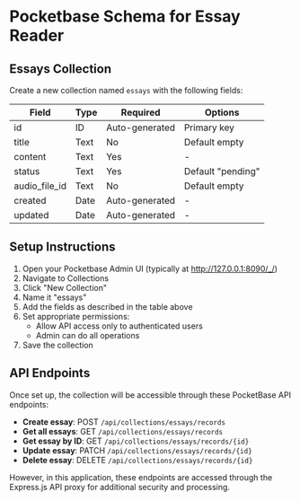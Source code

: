 # Pocketbase Schema for Essay Reader

## Essays Collection

Create a new collection named `essays` with the following fields:

| Field | Type | Required | Options |
|-------|------|----------|---------|
| id | ID | Auto-generated | Primary key |
| title | Text | No | Default empty |
| content | Text | Yes | - |
| status | Text | Yes | Default "pending" |
| audio_file_id | Text | No | Default empty |
| created | Date | Auto-generated | - |
| updated | Date | Auto-generated | - |

## Setup Instructions

1. Open your Pocketbase Admin UI (typically at http://127.0.0.1:8090/_/)
2. Navigate to Collections
3. Click "New Collection"
4. Name it "essays"
5. Add the fields as described in the table above
6. Set appropriate permissions: 
   - Allow API access only to authenticated users
   - Admin can do all operations
7. Save the collection

## API Endpoints

Once set up, the collection will be accessible through these PocketBase API endpoints:

- **Create essay**: POST `/api/collections/essays/records`
- **Get all essays**: GET `/api/collections/essays/records`
- **Get essay by ID**: GET `/api/collections/essays/records/{id}`
- **Update essay**: PATCH `/api/collections/essays/records/{id}`
- **Delete essay**: DELETE `/api/collections/essays/records/{id}`

However, in this application, these endpoints are accessed through the Express.js API proxy for additional security and processing. 